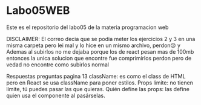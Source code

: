 # Labo05WEB
Este es el repositorio del labo05 de la materia programacion web

DISCLAIMER: El correo decia que se podia meter los ejercicios 2 y 3 en una misma carpeta pero lei mal y lo hice en un mismo archivo, perdon😢
y Ademas al subirlos no me dejaba porque los de react pesan mas de 100mb entonces la unica solucion que encontre fue comprimirlos perdon pero de vedad no encontre como subirlos normal

Respuestas preguntas pagina 13
className: es como el class de HTML pero en React se usa className para poner estilos.
Props límite: no tienen límite, tú puedes pasar las que quieras. 
Quién define las props: las define quien usa el componente al pasárselas.
